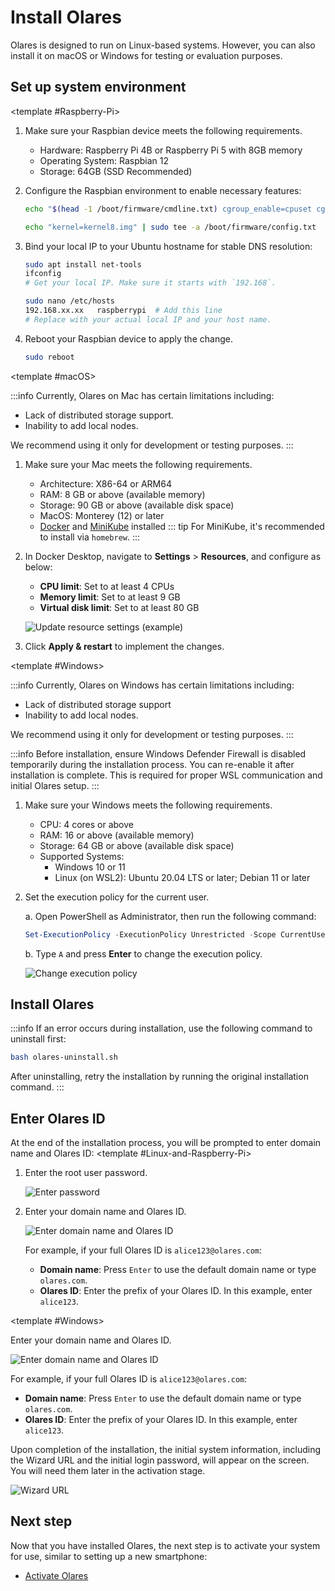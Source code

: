 # Install Olares

Olares is designed to run on Linux-based systems. However, you can also install it on macOS or Windows for testing or evaluation purposes.

## Set up system environment

<Tabs>
<template #Linux>

1. Make sure your Linux device meets the following requirements.
    - CPU: 4 cores or above
    - RAM: 8GB or above (available memory)
    - Storage: 64GB or above (available disk space)
    - Supported Systems:
        - Ubuntu 20.04 LTS or later
        - Debian 11 or later
2. Bind your local IP to your Ubuntu hostname for stable DNS resolution:

   ```bash
   sudo apt install net-tools
   ifconfig
   # Get your local IP. Make sure it starts with `192.168`.
   ```

   ```bash {2}
   sudo nano /etc/hosts
   192.168.xx.xx   linux  # Add this line
   # Replace with your actual local IP and your host name.
   ```

3. Reboot your Ubuntu to apply the change.

   ```bash
   sudo reboot
   ```
</template>

<template #Raspberry-Pi>

1. Make sure your Raspbian device meets the following requirements.
    - Hardware: Raspberry Pi 4B or Raspberry Pi 5 with 8GB memory
    - Operating System: Raspbian 12
    - Storage: 64GB (SSD Recommended)
2. Configure the Raspbian environment to enable necessary features:

      ```bash
      echo "$(head -1 /boot/firmware/cmdline.txt) cgroup_enable=cpuset cgroup_enable=memory cgroup_memory=1" | sudo tee /boot/firmware/cmdline.txt

      echo "kernel=kernel8.img" | sudo tee -a /boot/firmware/config.txt
      ```
3. Bind your local IP to your Ubuntu hostname for stable DNS resolution:

   ```bash
   sudo apt install net-tools
   ifconfig
   # Get your local IP. Make sure it starts with `192.168`.
   ```

   ```bash {2}
   sudo nano /etc/hosts
   192.168.xx.xx   raspberrypi  # Add this line
   # Replace with your actual local IP and your host name.
   ```

4. Reboot your Raspbian device to apply the change.

   ```bash
   sudo reboot
   ```
</template>

<template #macOS>

:::info
Currently, Olares on Mac has certain limitations including:
- Lack of distributed storage support.
- Inability to add local nodes. 

We recommend using it only for development or testing purposes.
:::

1. Make sure your Mac meets the following requirements.
    - Architecture: X86-64 or ARM64
    - RAM: 8 GB or above (available memory)
    - Storage: 90 GB or above (available disk space)
    - MacOS: Monterey (12) or later
    - [Docker](https://www.docker.com/products/docker-desktop/) and [MiniKube](https://minikube.sigs.k8s.io/docs/start/?arch=%2Fmacos%2Farm64%2Fstable%2Fhomebrew) installed
      ::: tip
      For MiniKube, it's recommended to install via `homebrew`.
      :::
2. In Docker Desktop, navigate to **Settings** > **Resources**, and configure as below:
    - **CPU limit**: Set to at least 4 CPUs
    - **Memory limit**: Set to at least 9 GB
    - **Virtual disk limit**: Set to at least 80 GB
   
     ![Update resource settings (example)](/images/manual/get-started/docker-resources-settings.png)
3. Click **Apply & restart** to implement the changes.
</template>

<template #Windows>

:::info
Currently, Olares on Windows has certain limitations including:
- Lack of distributed storage support
- Inability to add local nodes.

We recommend using it only for development or testing purposes.
:::

:::info
Before installation, ensure Windows Defender Firewall is disabled temporarily during the installation process. You can re-enable it after installation is complete. This is required for proper WSL communication and initial Olares setup.
:::

1. Make sure your Windows meets the following requirements.
    - CPU: 4 cores or above
    - RAM: 16 or above (available memory)
    - Storage: 64 GB or above (available disk space)
    - Supported Systems:
        - Windows 10 or 11
        - Linux (on WSL2): Ubuntu 20.04 LTS or later; Debian 11 or later

2. Set the execution policy for the current user.

   a. Open PowerShell as Administrator, then run the following command:
    ```powershell
    Set-ExecutionPolicy -ExecutionPolicy Unrestricted -Scope CurrentUser
    ```
   b. Type `A` and press **Enter** to change the execution policy.

   ![Change execution policy](/images/manual/get-started/change-execution-policy.png)
</template>
</Tabs>

## Install Olares

<Tabs>
<template #Linux-and-Raspberry-Pi>

Run the following command:

 ```bash
 curl -fsSL https://olares.sh |  bash -
 ```

</template>
<template #macOS>

In terminal, run the following command:

 ```bash
 curl -fsSL https://olares.sh |  bash -
 ```

</template>
<template #Windows>

1. Click https://windows.olares.sh to download the installation script `publicInstall.latest.ps1`.
2. Once downloaded, double-click the `publicInstall.latest.ps1` file or right-click and select **Run with PowerShell**.
3. When prompted, click **Open** to proceed.
4. Type `R` and press **Enter** to run the script.

   ![Run installation script](/images/manual/get-started/run-installation-script.png)

The script will then start installing Olares.
</template>
</Tabs>

:::info
If an error occurs during installation, use the following command to uninstall first:
```bash
bash olares-uninstall.sh
```
After uninstalling, retry the installation by running the original installation command.
:::

## Enter Olares ID

At the end of the installation process, you will be prompted to enter domain name and Olares ID:
<Tabs>
<template #Linux-and-Raspberry-Pi>

1. Enter the root user password.

   ![Enter password](/images/manual/get-started/enter-root-user-password.png)
2. Enter your domain name and Olares ID.

   ![Enter domain name and Olares ID](/images/manual/get-started/enter-olares-id.png)

   For example, if your full Olares ID is `alice123@olares.com`:
   - **Domain name**: Press `Enter` to use the default domain name or type `olares.com`.
   - **Olares ID**: Enter the prefix of your Olares ID. In this example, enter `alice123`.
</template>
<template #macOS>

1. Enter the IP address of your Mac.
2. Enter your domain name and Olares ID.

   ![Enter domain name and Olares ID](/images/manual/get-started/enter-olares-id.png)

   For example, if your full Olares ID is `alice123@olares.com`:
   - **Domain name**: Press `Enter` to use the default domain name or type `olares.com`.
   - **Olares ID**: Enter the prefix of your Olares ID. In this example, enter `alice123`.

</template>

<template #Windows>

Enter your domain name and Olares ID.

![Enter domain name and Olares ID](/images/manual/get-started/enter-olares-id.png)

For example, if your full Olares ID is `alice123@olares.com`:
   - **Domain name**: Press `Enter` to use the default domain name or type `olares.com`.
   - **Olares ID**: Enter the prefix of your Olares ID. In this example, enter `alice123`.

</template>
</Tabs>

Upon completion of the installation, the initial system information, including the Wizard URL and the initial login password, will appear on the screen. You will need them later in the activation stage.

![Wizard URL](/images/manual/get-started/wizard-url-and-login-password.png)

## Next step
Now that you have installed Olares, the next step is to activate your system for use, similar to setting up a new smartphone:
- [Activate Olares](./activate-olares)